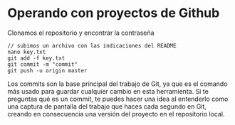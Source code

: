# Operando con proyectos de Github

Clonamos el repositorio y encontrar la contraseña

```
// subimos un archivo con las indicaciones del README
nano key.txt
git add -f key.txt
git commit -m "commit"
git push -u origin master
```

Los commits son la base principal del trabajo de Git, ya que es el comando más usado para guardar cualquier cambio en esta herramienta. Si te preguntas qué es un commit, te puedes hacer una idea al entenderlo como una captura de pantalla del trabajo que haces cada segundo en Git, creando en consecuencia una versión del proyecto en el repositorio local.
